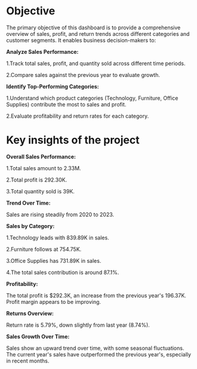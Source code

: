# Objective
The primary objective of this dashboard is to provide a comprehensive overview of sales, profit, and return trends across different categories and customer segments. It enables business decision-makers to:

**Analyze Sales Performance:**

1.Track total sales, profit, and quantity sold across different time periods.

2.Compare sales against the previous year to evaluate growth.

**Identify Top-Performing Categories:**

1.Understand which product categories (Technology, Furniture, Office Supplies) contribute the most to sales and profit.

2.Evaluate profitability and return rates for each category.
# Key insights of the project

**Overall Sales Performance:**

1.Total sales amount to 2.33M.

2.Total profit is 292.30K.

3.Total quantity sold is 39K.

**Trend Over Time:**

Sales are rising steadily from 2020 to 2023.

**Sales by Category:**

1.Technology leads with 839.89K in sales.

2.Furniture follows at 754.75K.

3.Office Supplies has 731.89K in sales.

4.The total sales contribution is around 87.1%.

**Profitability:**

The total profit is $292.3K, an increase from the previous year's 196.37K.
Profit margin appears to be improving.

**Returns Overview:**

Return rate is 5.79%, down slightly from last year (8.74%).


**Sales Growth Over Time:**

  Sales show an upward trend over time, with some seasonal fluctuations.
  The current year's sales have outperformed the previous year's, especially in recent months.

